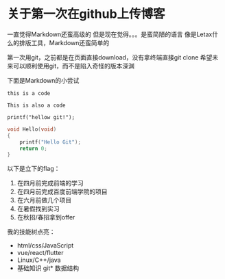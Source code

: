 # 关于第一次在github上传博客
一直觉得Markdown还蛮高级的
但是现在觉得。。。是蛮简陋的语言
像是Letax什么的排版工具，Markdown还蛮简单的

第一次用git，之前都是在页面直接download，没有拿终端直接git clone
希望未来可以顺利使用git，而不是陷入奇怪的版本深渊

下面是Markdown的小尝试

    this is a code

`This is also a code`

`printf("hellow git!");`

```c
void Hello(void)
{
    printf("Hello Git");
    return 0;
}
```

以下是立下的flag：
1. 在四月前完成前端的学习
2. 在四月前完成百度前端学院的项目
3. 在六月前做几个项目
4. 在暑假找到实习
5. 在秋招/春招拿到offer
   
我的技能树点亮：
* html/css/JavaScript
* vue/react/flutter
* Linux/C++/java
* 基础知识
git* 数据结构